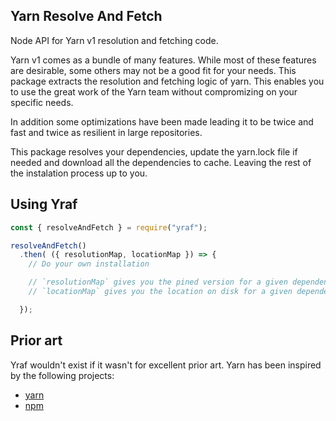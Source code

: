## Yarn Resolve And Fetch

Node API for Yarn v1 resolution and fetching code.

Yarn v1 comes as a bundle of many features. While most of these features are desirable, some others may not be a good fit for your needs.
This package extracts the resolution and fetching logic of yarn. This enables you to use the great work of the Yarn team without compromizing on your specific needs.

In addition some optimizations have been made leading it to be twice and fast and twice as resilient in large repositories.

This package resolves your dependencies, update the yarn.lock file if needed and download all the dependencies to cache. Leaving the rest of the instalation process up to you.

## Using Yraf

```js
const { resolveAndFetch } = require("yraf");

resolveAndFetch()
  .then( ({ resolutionMap, locationMap }) => {
    // Do your own installation

    // `resolutionMap` gives you the pined version for a given dependency.
    // `locationMap` gives you the location on disk for a given dependency.

  });

```


## Prior art

Yraf wouldn't exist if it wasn't for excellent prior art. Yarn has been inspired by the following projects:

 - [yarn](https://github.com/yarnpkg/yarn)
 - [npm](https://github.com/npm/cli)
